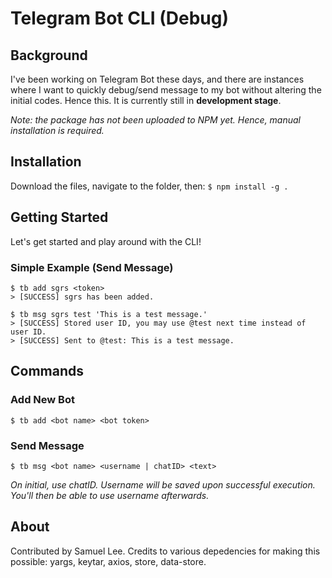 # Telegram Bot CLI (Debug)

## Background
I've been working on Telegram Bot these days, and there are instances where I want to quickly debug/send message to my bot without altering the initial codes. Hence this. It is currently still in **development stage**.

*Note: the package has not been uploaded to NPM yet. Hence, manual installation is required.*

## Installation
Download the files, navigate to the folder, then:
`$ npm install -g .`

## Getting Started
Let's get started and play around with the CLI!

### Simple Example (Send Message)
```
$ tb add sgrs <token>
> [SUCCESS] sgrs has been added.

$ tb msg sgrs test 'This is a test message.'
> [SUCCESS] Stored user ID, you may use @test next time instead of user ID.
> [SUCCESS] Sent to @test: This is a test message.
```

## Commands
### Add New Bot
`$ tb add <bot name> <bot token>`

### Send Message
`$ tb msg <bot name> <username | chatID> <text>`

*On initial, use chatID. Username will be saved upon successful execution. You'll then be able to use username afterwards.*

## About
Contributed by Samuel Lee.
Credits to various depedencies for making this possible: yargs, keytar, axios, store, data-store.